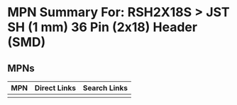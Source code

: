 



# MPN Summary For: RSH2X18S > JST SH (1 mm) 36 Pin (2x18) Header (SMD)

## MPNs
  

|MPN|Direct Links|Search Links|
| :--- | :--- | :--- |
||||
